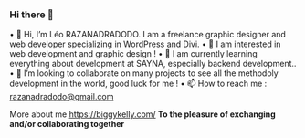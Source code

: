 ### Hi there 👋

•	👋 Hi, I’m Léo RAZANADRADODO. I am a freelance graphic designer and web developer specializing in WordPress and Divi.
•	👀 I am interested in web development and graphic design !
•	🌱 I am currently learning everything about development at SAYNA, especially backend development..
•	💞️ I’m looking to collaborate on many projects to see all the methodoly development in the world, good luck for me !
•	📫 How to reach me : razanadradodo@gmail.com

More about me  https://biggykelly.com/
**To the pleasure of exchanging and/or collaborating together**




